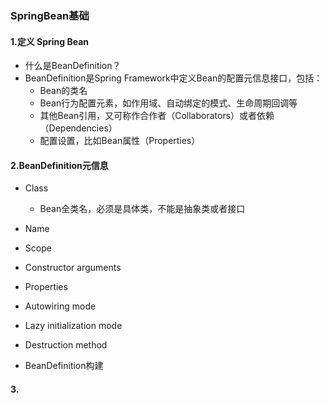 ### SpringBean基础

#### 1.定义 Spring Bean
- 什么是BeanDefinition？
- BeanDefinition是Spring Framework中定义Bean的配置元信息接口，包括：
    - Bean的类名
    - Bean行为配置元素，如作用域、自动绑定的模式、生命周期回调等
    - 其他Bean引用，又可称作合作者（Collaborators）或者依赖（Dependencies）
    - 配置设置，比如Bean属性（Properties）
#### 2.BeanDefinition元信息
- Class
    - Bean全类名，必须是具体类，不能是抽象类或者接口
- Name
- Scope
- Constructor arguments
- Properties
- Autowiring mode
- Lazy initialization mode
- Destruction method

- BeanDefinition构建
#### 3.
#### 
#### 
#### 
#### 
#### 
#### 
#### 
#### 



